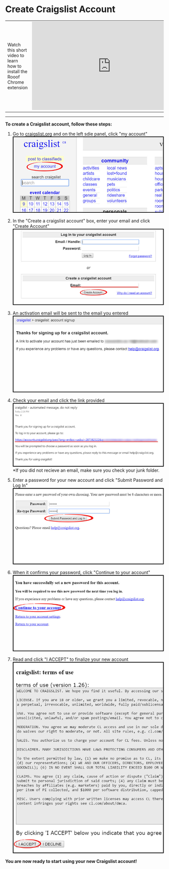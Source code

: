 # Create Craigslist Account
<table><tr><td>Watch this short video to learn how to install the Rooof Chrome extension </td><td> <iframe src="https://player.vimeo.com/video/123789121" width="500" height="281" frameborder="0" webkitallowfullscreen mozallowfullscreen allowfullscreen></iframe></td></tr></table>


---

**To create a Craigslist account, follow these steps:**
1. Go to [craigslist.org](craigslist.org) and on the left sdie panel, click "my account"
![](newaccount1.jpg)

2. In the "Create a craigslist account" box, enter your email and click "Create Account"
![](newaccount2.jpg)

3. An activation email will be sent to the email you entered
![](newaccount3.jpg)

4. Check your email and click the link provided
![](newaccount4.jpg)<br>
*If you did not recieve an email, make sure you check your junk folder.

5. Enter a password for your new account and click "Submit Password and Log In"
![](newaccount5.jpg)

6. When it confirms your password, click "Continue to your account"
![](newaccount6.jpg)

7. Read and click "I ACCEPT" to finalize your new account
![](newaccount7.jpg)

**You are now ready to start using your new Craigslist account!**